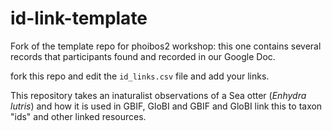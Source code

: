 # id-link-template

Fork of the template repo for phoibos2 workshop: this one contains several
records that participants found and recorded in our Google Doc.

fork this repo and edit the `id_links.csv` file and add your links.

This repository takes an inaturalist observations of a Sea otter (_Enhydra lutris_) and how it is used in GBIF, GloBI and GBIF and GloBI link this to taxon "ids" and other linked resources.

